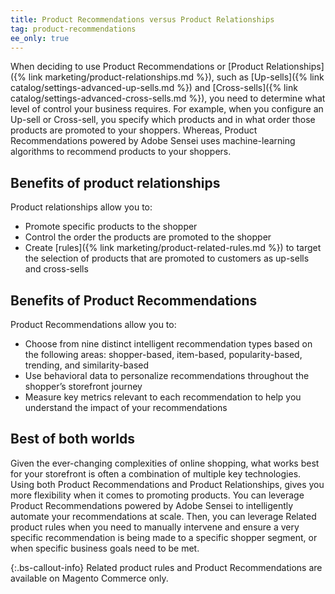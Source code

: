 ```yaml
---
title: Product Recommendations versus Product Relationships
tag: product-recommendations
ee_only: true
---
```


When deciding to use Product Recommendations or [Product Relationships]({% link marketing/product-relationships.md %}), such as [Up-sells]({% link catalog/settings-advanced-up-sells.md %}) and [Cross-sells]({% link catalog/settings-advanced-cross-sells.md %}), you need to determine what level of control your business requires. For example, when you configure an Up-sell or Cross-sell, you specify which products and in what order those products are promoted to your shoppers. Whereas, Product Recommendations powered by Adobe Sensei uses machine-learning algorithms to recommend products to your shoppers.

## Benefits of product relationships

Product relationships allow you to:

- Promote specific products to the shopper
- Control the order the products are promoted to the shopper
- Create [rules]({% link marketing/product-related-rules.md %}) to target the selection of products that are promoted to customers as up-sells and cross-sells

## Benefits of Product Recommendations

Product Recommendations allow you to:

- Choose from nine distinct intelligent recommendation types based on the following areas: shopper-based, item-based, popularity-based, trending, and similarity-based
- Use behavioral data to personalize recommendations throughout the shopper’s storefront journey
- Measure key metrics relevant to each recommendation to help you understand the impact of your recommendations

## Best of both worlds

Given the ever-changing complexities of online shopping, what works best for your storefront is often a combination of multiple key technologies. Using both Product Recommendations and Product Relationships, gives you more flexibility when it comes to promoting products. You can leverage Product Recommendations powered by Adobe Sensei to intelligently automate your recommendations at scale. Then, you can leverage Related product rules when you need to manually intervene and ensure a very specific recommendation is being made to a specific shopper segment, or when specific business goals need to be met.

{:.bs-callout-info}
Related product rules and Product Recommendations are available on Magento Commerce only.
